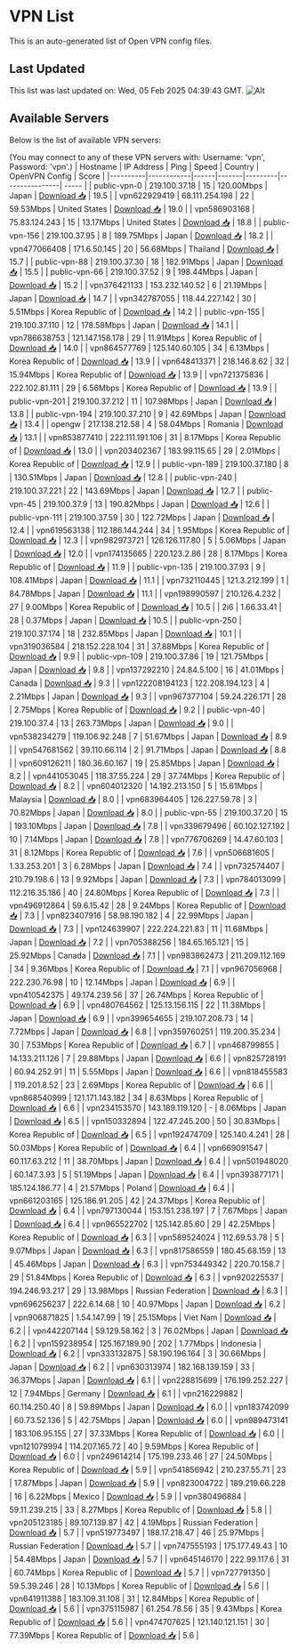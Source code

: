 # VPN List

This is an auto-generated list of Open VPN config files.

## Last Updated

This list was last updated on: Wed, 05 Feb 2025 04:39:43 GMT.
![Alt](https://repobeats.axiom.co/api/embed/186b98318ef1479477931607c1ad7d823f12451f.svg "Repobeats analytics image")

## Available Servers

Below is the list of available VPN servers:

(You may connect to any of these VPN servers with: Username: 'vpn', Password: 'vpn'.)
| Hostname | IP Address | Ping | Speed | Country | OpenVPN Config | Score |
|----------|------------|------|-------|---------|----------------| ----- |
| public-vpn-0 | 219.100.37.18 | 15 | 120.00Mbps | Japan | [Download 📥](./configs/server_0_JP.ovpn) | 19.5 |
| vpn622929419 | 68.111.254.198 | 22 | 59.53Mbps | United States | [Download 📥](./configs/server_1_US.ovpn) | 19.0 |
| vpn586903168 | 75.83.124.243 | 15 | 13.17Mbps | United States | [Download 📥](./configs/server_2_US.ovpn) | 18.8 |
| public-vpn-156 | 219.100.37.95 | 8 | 189.75Mbps | Japan | [Download 📥](./configs/server_3_JP.ovpn) | 18.2 |
| vpn477066408 | 171.6.50.145 | 20 | 56.68Mbps | Thailand | [Download 📥](./configs/server_4_TH.ovpn) | 15.7 |
| public-vpn-88 | 219.100.37.30 | 18 | 182.91Mbps | Japan | [Download 📥](./configs/server_5_JP.ovpn) | 15.5 |
| public-vpn-66 | 219.100.37.52 | 9 | 198.44Mbps | Japan | [Download 📥](./configs/server_6_JP.ovpn) | 15.2 |
| vpn376421133 | 153.232.140.52 | 6 | 21.19Mbps | Japan | [Download 📥](./configs/server_7_JP.ovpn) | 14.7 |
| vpn342787055 | 118.44.227.142 | 30 | 5.51Mbps | Korea Republic of | [Download 📥](./configs/server_8_KR.ovpn) | 14.2 |
| public-vpn-155 | 219.100.37.110 | 12 | 178.58Mbps | Japan | [Download 📥](./configs/server_9_JP.ovpn) | 14.1 |
| vpn786638753 | 121.147.158.178 | 29 | 11.91Mbps | Korea Republic of | [Download 📥](./configs/server_10_KR.ovpn) | 14.0 |
| vpn864577769 | 125.140.60.105 | 34 | 6.13Mbps | Korea Republic of | [Download 📥](./configs/server_11_KR.ovpn) | 13.9 |
| vpn648413371 | 218.146.8.62 | 32 | 15.94Mbps | Korea Republic of | [Download 📥](./configs/server_12_KR.ovpn) | 13.9 |
| vpn721375836 | 222.102.81.111 | 29 | 6.56Mbps | Korea Republic of | [Download 📥](./configs/server_13_KR.ovpn) | 13.9 |
| public-vpn-201 | 219.100.37.212 | 11 | 107.98Mbps | Japan | [Download 📥](./configs/server_14_JP.ovpn) | 13.8 |
| public-vpn-194 | 219.100.37.210 | 9 | 42.69Mbps | Japan | [Download 📥](./configs/server_15_JP.ovpn) | 13.4 |
| opengw | 217.138.212.58 | 4 | 58.04Mbps | Romania | [Download 📥](./configs/server_16_RO.ovpn) | 13.1 |
| vpn853877410 | 222.111.191.106 | 31 | 8.17Mbps | Korea Republic of | [Download 📥](./configs/server_17_KR.ovpn) | 13.0 |
| vpn203402367 | 183.99.115.65 | 29 | 2.01Mbps | Korea Republic of | [Download 📥](./configs/server_18_KR.ovpn) | 12.9 |
| public-vpn-189 | 219.100.37.180 | 8 | 130.51Mbps | Japan | [Download 📥](./configs/server_19_JP.ovpn) | 12.8 |
| public-vpn-240 | 219.100.37.221 | 22 | 143.69Mbps | Japan | [Download 📥](./configs/server_20_JP.ovpn) | 12.7 |
| public-vpn-45 | 219.100.37.9 | 13 | 190.82Mbps | Japan | [Download 📥](./configs/server_21_JP.ovpn) | 12.6 |
| public-vpn-111 | 219.100.37.59 | 30 | 122.72Mbps | Japan | [Download 📥](./configs/server_22_JP.ovpn) | 12.4 |
| vpn619563138 | 112.186.144.244 | 34 | 1.95Mbps | Korea Republic of | [Download 📥](./configs/server_23_KR.ovpn) | 12.3 |
| vpn982973721 | 126.126.117.80 | 5 | 5.06Mbps | Japan | [Download 📥](./configs/server_24_JP.ovpn) | 12.0 |
| vpn174135665 | 220.123.2.86 | 28 | 8.17Mbps | Korea Republic of | [Download 📥](./configs/server_25_KR.ovpn) | 11.9 |
| public-vpn-135 | 219.100.37.93 | 9 | 108.41Mbps | Japan | [Download 📥](./configs/server_26_JP.ovpn) | 11.1 |
| vpn732110445 | 121.3.212.199 | 1 | 84.78Mbps | Japan | [Download 📥](./configs/server_27_JP.ovpn) | 11.1 |
| vpn198990597 | 210.126.4.232 | 27 | 9.00Mbps | Korea Republic of | [Download 📥](./configs/server_28_KR.ovpn) | 10.5 |
| 2i6 | 1.66.33.41 | 28 | 0.37Mbps | Japan | [Download 📥](./configs/server_29_JP.ovpn) | 10.5 |
| public-vpn-250 | 219.100.37.174 | 18 | 232.85Mbps | Japan | [Download 📥](./configs/server_30_JP.ovpn) | 10.1 |
| vpn319036584 | 218.152.228.104 | 31 | 37.88Mbps | Korea Republic of | [Download 📥](./configs/server_31_KR.ovpn) | 9.9 |
| public-vpn-109 | 219.100.37.86 | 19 | 121.75Mbps | Japan | [Download 📥](./configs/server_32_JP.ovpn) | 9.8 |
| vpn137292210 | 24.84.5.100 | 16 | 41.01Mbps | Canada | [Download 📥](./configs/server_33_CA.ovpn) | 9.3 |
| vpn122208194123 | 122.208.194.123 | 4 | 2.21Mbps | Japan | [Download 📥](./configs/server_34_JP.ovpn) | 9.3 |
| vpn967377104 | 59.24.226.171 | 28 | 2.75Mbps | Korea Republic of | [Download 📥](./configs/server_35_KR.ovpn) | 9.2 |
| public-vpn-40 | 219.100.37.4 | 13 | 263.73Mbps | Japan | [Download 📥](./configs/server_36_JP.ovpn) | 9.0 |
| vpn538234279 | 119.106.92.248 | 7 | 51.67Mbps | Japan | [Download 📥](./configs/server_37_JP.ovpn) | 8.9 |
| vpn547681562 | 39.110.66.114 | 2 | 91.71Mbps | Japan | [Download 📥](./configs/server_38_JP.ovpn) | 8.8 |
| vpn609126211 | 180.36.60.167 | 19 | 25.85Mbps | Japan | [Download 📥](./configs/server_39_JP.ovpn) | 8.2 |
| vpn441053045 | 118.37.55.224 | 29 | 37.74Mbps | Korea Republic of | [Download 📥](./configs/server_40_KR.ovpn) | 8.2 |
| vpn604012320 | 14.192.213.150 | 5 | 15.61Mbps | Malaysia | [Download 📥](./configs/server_41_MY.ovpn) | 8.0 |
| vpn683964405 | 126.227.59.78 | 3 | 70.82Mbps | Japan | [Download 📥](./configs/server_42_JP.ovpn) | 8.0 |
| public-vpn-55 | 219.100.37.20 | 15 | 193.10Mbps | Japan | [Download 📥](./configs/server_43_JP.ovpn) | 7.8 |
| vpn339679496 | 60.102.127.192 | 10 | 7.14Mbps | Japan | [Download 📥](./configs/server_44_JP.ovpn) | 7.8 |
| vpn776706269 | 14.47.60.103 | 31 | 8.12Mbps | Korea Republic of | [Download 📥](./configs/server_45_KR.ovpn) | 7.6 |
| vpn506681605 | 1.33.253.201 | 3 | 6.28Mbps | Japan | [Download 📥](./configs/server_46_JP.ovpn) | 7.4 |
| vpn732574407 | 210.79.198.6 | 13 | 9.92Mbps | Japan | [Download 📥](./configs/server_47_JP.ovpn) | 7.3 |
| vpn784013099 | 112.216.35.186 | 40 | 24.80Mbps | Korea Republic of | [Download 📥](./configs/server_48_KR.ovpn) | 7.3 |
| vpn496912864 | 59.6.15.42 | 28 | 9.24Mbps | Korea Republic of | [Download 📥](./configs/server_49_KR.ovpn) | 7.3 |
| vpn823407916 | 58.98.190.182 | 4 | 22.99Mbps | Japan | [Download 📥](./configs/server_50_JP.ovpn) | 7.3 |
| vpn124639907 | 222.224.221.83 | 11 | 11.68Mbps | Japan | [Download 📥](./configs/server_51_JP.ovpn) | 7.2 |
| vpn705388256 | 184.65.165.121 | 15 | 25.92Mbps | Canada | [Download 📥](./configs/server_52_CA.ovpn) | 7.1 |
| vpn983862473 | 211.209.112.169 | 34 | 9.36Mbps | Korea Republic of | [Download 📥](./configs/server_53_KR.ovpn) | 7.1 |
| vpn967056968 | 222.230.76.98 | 10 | 12.14Mbps | Japan | [Download 📥](./configs/server_54_JP.ovpn) | 6.9 |
| vpn410542375 | 49.174.239.56 | 37 | 26.74Mbps | Korea Republic of | [Download 📥](./configs/server_55_KR.ovpn) | 6.9 |
| vpn480764562 | 125.13.156.115 | 22 | 11.38Mbps | Japan | [Download 📥](./configs/server_56_JP.ovpn) | 6.9 |
| vpn399654655 | 219.107.208.73 | 14 | 7.72Mbps | Japan | [Download 📥](./configs/server_57_JP.ovpn) | 6.8 |
| vpn359760251 | 119.200.35.234 | 30 | 7.53Mbps | Korea Republic of | [Download 📥](./configs/server_58_KR.ovpn) | 6.7 |
| vpn468799855 | 14.133.211.126 | 7 | 29.88Mbps | Japan | [Download 📥](./configs/server_59_JP.ovpn) | 6.6 |
| vpn825728191 | 60.94.252.91 | 11 | 5.55Mbps | Japan | [Download 📥](./configs/server_60_JP.ovpn) | 6.6 |
| vpn818455583 | 119.201.8.52 | 23 | 2.69Mbps | Korea Republic of | [Download 📥](./configs/server_61_KR.ovpn) | 6.6 |
| vpn868540999 | 121.171.143.182 | 34 | 8.63Mbps | Korea Republic of | [Download 📥](./configs/server_62_KR.ovpn) | 6.6 |
| vpn234153570 | 143.189.119.120 | - | 8.06Mbps | Japan | [Download 📥](./configs/server_63_JP.ovpn) | 6.5 |
| vpn150332894 | 122.47.245.200 | 50 | 30.83Mbps | Korea Republic of | [Download 📥](./configs/server_64_KR.ovpn) | 6.5 |
| vpn192474709 | 125.140.4.241 | 28 | 50.03Mbps | Korea Republic of | [Download 📥](./configs/server_65_KR.ovpn) | 6.4 |
| vpn669091547 | 60.117.63.212 | 11 | 38.70Mbps | Japan | [Download 📥](./configs/server_66_JP.ovpn) | 6.4 |
| vpn501948020 | 60.147.3.93 | 5 | 51.19Mbps | Japan | [Download 📥](./configs/server_67_JP.ovpn) | 6.4 |
| vpn393877171 | 185.124.186.77 | 4 | 21.57Mbps | Poland | [Download 📥](./configs/server_68_PL.ovpn) | 6.4 |
| vpn661203165 | 125.186.91.205 | 42 | 24.37Mbps | Korea Republic of | [Download 📥](./configs/server_69_KR.ovpn) | 6.4 |
| vpn797130044 | 153.151.238.197 | 7 | 7.67Mbps | Japan | [Download 📥](./configs/server_70_JP.ovpn) | 6.4 |
| vpn965522702 | 125.142.85.60 | 29 | 42.25Mbps | Korea Republic of | [Download 📥](./configs/server_71_KR.ovpn) | 6.3 |
| vpn589524024 | 112.69.53.78 | 5 | 9.07Mbps | Japan | [Download 📥](./configs/server_72_JP.ovpn) | 6.3 |
| vpn817586559 | 180.45.68.159 | 13 | 45.46Mbps | Japan | [Download 📥](./configs/server_73_JP.ovpn) | 6.3 |
| vpn753449342 | 220.70.158.7 | 29 | 51.84Mbps | Korea Republic of | [Download 📥](./configs/server_74_KR.ovpn) | 6.3 |
| vpn920225537 | 194.246.93.217 | 29 | 13.98Mbps | Russian Federation | [Download 📥](./configs/server_75_RU.ovpn) | 6.3 |
| vpn696256237 | 222.6.14.68 | 10 | 40.97Mbps | Japan | [Download 📥](./configs/server_76_JP.ovpn) | 6.2 |
| vpn906871825 | 1.54.147.99 | 19 | 25.15Mbps | Viet Nam | [Download 📥](./configs/server_77_VN.ovpn) | 6.2 |
| vpn442207144 | 59.129.58.162 | 3 | 76.02Mbps | Japan | [Download 📥](./configs/server_78_JP.ovpn) | 6.2 |
| vpn159238954 | 125.167.189.90 | 202 | 1.77Mbps | Indonesia | [Download 📥](./configs/server_79_ID.ovpn) | 6.2 |
| vpn333132875 | 58.190.196.164 | 3 | 30.66Mbps | Japan | [Download 📥](./configs/server_80_JP.ovpn) | 6.2 |
| vpn630313974 | 182.168.139.159 | 33 | 36.37Mbps | Japan | [Download 📥](./configs/server_81_JP.ovpn) | 6.1 |
| vpn228815699 | 176.199.252.227 | 12 | 7.94Mbps | Germany | [Download 📥](./configs/server_82_DE.ovpn) | 6.1 |
| vpn216229882 | 60.114.250.40 | 8 | 59.89Mbps | Japan | [Download 📥](./configs/server_83_JP.ovpn) | 6.0 |
| vpn183742099 | 60.73.52.136 | 5 | 42.75Mbps | Japan | [Download 📥](./configs/server_84_JP.ovpn) | 6.0 |
| vpn989473141 | 183.106.95.155 | 27 | 37.33Mbps | Korea Republic of | [Download 📥](./configs/server_85_KR.ovpn) | 6.0 |
| vpn121079994 | 114.207.165.72 | 40 | 9.59Mbps | Korea Republic of | [Download 📥](./configs/server_86_KR.ovpn) | 6.0 |
| vpn249614214 | 175.199.233.46 | 27 | 24.50Mbps | Korea Republic of | [Download 📥](./configs/server_87_KR.ovpn) | 5.9 |
| vpn541856942 | 210.237.55.71 | 23 | 17.87Mbps | Japan | [Download 📥](./configs/server_88_JP.ovpn) | 5.9 |
| vpn823004722 | 189.219.66.228 | 16 | 6.22Mbps | Mexico | [Download 📥](./configs/server_89_MX.ovpn) | 5.9 |
| vpn380496884 | 59.11.239.215 | 33 | 8.27Mbps | Korea Republic of | [Download 📥](./configs/server_90_KR.ovpn) | 5.8 |
| vpn205123185 | 89.107.139.87 | 42 | 4.19Mbps | Russian Federation | [Download 📥](./configs/server_91_RU.ovpn) | 5.7 |
| vpn519773497 | 188.17.218.47 | 46 | 25.97Mbps | Russian Federation | [Download 📥](./configs/server_92_RU.ovpn) | 5.7 |
| vpn747555193 | 175.177.49.43 | 10 | 54.48Mbps | Japan | [Download 📥](./configs/server_93_JP.ovpn) | 5.7 |
| vpn645146170 | 222.99.117.6 | 31 | 60.74Mbps | Korea Republic of | [Download 📥](./configs/server_94_KR.ovpn) | 5.7 |
| vpn727791350 | 59.5.39.246 | 28 | 10.13Mbps | Korea Republic of | [Download 📥](./configs/server_95_KR.ovpn) | 5.6 |
| vpn641911388 | 183.109.31.108 | 31 | 12.84Mbps | Korea Republic of | [Download 📥](./configs/server_96_KR.ovpn) | 5.6 |
| vpn375115987 | 61.254.78.56 | 35 | 9.43Mbps | Korea Republic of | [Download 📥](./configs/server_97_KR.ovpn) | 5.6 |
| vpn474707625 | 121.140.121.151 | 30 | 77.39Mbps | Korea Republic of | [Download 📥](./configs/server_98_KR.ovpn) | 5.6 |
